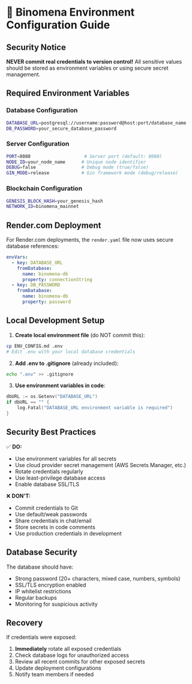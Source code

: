 # 🔐 Binomena Environment Configuration Guide

## Security Notice
**NEVER commit real credentials to version control!** All sensitive values should be stored as environment variables or using secure secret management.

## Required Environment Variables

### Database Configuration
```bash
DATABASE_URL=postgresql://username:password@host:port/database_name
DB_PASSWORD=your_secure_database_password
```

### Server Configuration
```bash
PORT=8080                    # Server port (default: 8080)
NODE_ID=your_node_name      # Unique node identifier
DEBUG=false                 # Debug mode (true/false)
GIN_MODE=release            # Gin framework mode (debug/release)
```

### Blockchain Configuration
```bash
GENESIS_BLOCK_HASH=your_genesis_hash
NETWORK_ID=binomena_mainnet
```

## Render.com Deployment

For Render.com deployments, the `render.yaml` file now uses secure database references:

```yaml
envVars:
  - key: DATABASE_URL
    fromDatabase:
      name: binomena-db
      property: connectionString
  - key: DB_PASSWORD
    fromDatabase:
      name: binomena-db
      property: password
```

## Local Development Setup

1. **Create local environment file** (do NOT commit this):
```bash
cp ENV_CONFIG.md .env
# Edit .env with your local database credentials
```

2. **Add .env to .gitignore** (already included):
```bash
echo ".env" >> .gitignore
```

3. **Use environment variables in code**:
```go
dbURL := os.Getenv("DATABASE_URL")
if dbURL == "" {
    log.Fatal("DATABASE_URL environment variable is required")
}
```

## Security Best Practices

✅ **DO:**
- Use environment variables for all secrets
- Use cloud provider secret management (AWS Secrets Manager, etc.)
- Rotate credentials regularly
- Use least-privilege database access
- Enable database SSL/TLS

❌ **DON'T:**
- Commit credentials to Git
- Use default/weak passwords
- Share credentials in chat/email
- Store secrets in code comments
- Use production credentials in development

## Database Security

The database should have:
- Strong password (20+ characters, mixed case, numbers, symbols)
- SSL/TLS encryption enabled
- IP whitelist restrictions
- Regular backups
- Monitoring for suspicious activity

## Recovery

If credentials were exposed:
1. **Immediately** rotate all exposed credentials
2. Check database logs for unauthorized access
3. Review all recent commits for other exposed secrets
4. Update deployment configurations
5. Notify team members if needed 